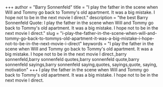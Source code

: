 +++
author = "Barry Sonnenfeld"
title = "I play the father in the scene when Will and Tommy go back to Tommy's old apartment. It was a big mistake. I hope not to be in the next movie I direct."
description = "the best Barry Sonnenfeld Quote: I play the father in the scene when Will and Tommy go back to Tommy's old apartment. It was a big mistake. I hope not to be in the next movie I direct."
slug = "i-play-the-father-in-the-scene-when-will-and-tommy-go-back-to-tommys-old-apartment-it-was-a-big-mistake-i-hope-not-to-be-in-the-next-movie-i-direct"
keywords = "I play the father in the scene when Will and Tommy go back to Tommy's old apartment. It was a big mistake. I hope not to be in the next movie I direct.,barry sonnenfeld,barry sonnenfeld quotes,barry sonnenfeld quote,barry sonnenfeld sayings,barry sonnenfeld saying,quotes, sayings,quote, saying, motivation"
+++
I play the father in the scene when Will and Tommy go back to Tommy's old apartment. It was a big mistake. I hope not to be in the next movie I direct.
